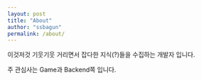 ```yaml
---
layout: post
title: "About"
author: "ssbagun"
permalink: /about/
---
```


이것저것 기웃기웃 거리면서 잡다한 지식(?)들을 수집하는 개발자 입니다.

주 관심사는 Game과 Backend쪽 입니다.